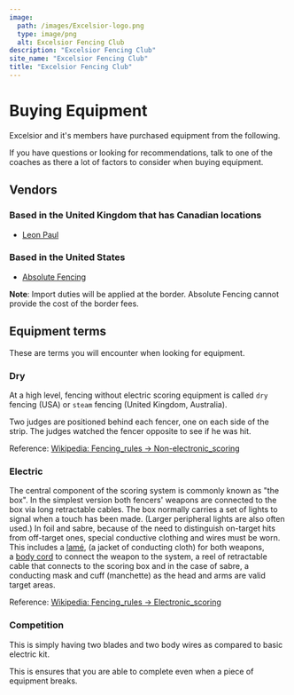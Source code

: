 ```yaml
---
image:
  path: /images/Excelsior-logo.png
  type: image/png
  alt: Excelsior Fencing Club
description: "Excelsior Fencing Club"
site_name: "Excelsior Fencing Club"
title: "Excelsior Fencing Club"
---
```


# Buying Equipment

Excelsior and it's members have purchased equipment from the following.

If you have questions or looking for recommendations, talk to one of the coaches as there a lot of factors to consider when buying equipment.

## Vendors

### Based in the United Kingdom that has Canadian locations

- [Leon Paul](https://www.leonpaulcanada.com/)

### Based in the United States

- [Absolute Fencing](https://www.absolutefencinggear.com/)

**Note**: Import duties will be applied at the border. Absolute Fencing cannot provide the cost of the border fees.

## Equipment terms

These are terms you will encounter when looking for equipment.

### Dry

At a high level, fencing without electric scoring equipment is called `dry` fencing (USA) or `steam` fencing (United Kingdom, Australia).

Two judges are positioned behind each fencer, one on each side of the strip. The judges watched the fencer opposite to see if he was hit.

Reference: [Wikipedia: Fencing_rules -> Non-electronic_scoring](https://en.wikipedia.org/wiki/Fencing_rules#Non-electronic_scoring)

### Electric

The central component of the scoring system is commonly known as "the box". In the simplest version both fencers' weapons are connected to the box via long retractable cables. The box normally carries a set of lights to signal when a touch has been made. (Larger peripheral lights are also often used.) In foil and sabre, because of the need to distinguish on-target hits from off-target ones, special conductive clothing and wires must be worn. This includes a [lamé](https://en.wikipedia.org/wiki/Lam%C3%A9_(fencing) "Lamé (fencing)"), (a jacket of conducting cloth) for both weapons, a [body cord](https://en.wikipedia.org/wiki/Body_cord "Body cord") to connect the weapon to the system, a reel of retractable cable that connects to the scoring box and in the case of sabre, a conducting mask and cuff (manchette) as the head and arms are valid target areas.

Reference: [Wikipedia: Fencing_rules -> Electronic_scoring](https://en.wikipedia.org/wiki/Fencing_rules#Electronic_scoring)

### Competition

This is simply having two blades and two body wires as compared to basic electric kit.

This is ensures that you are able to complete even when a piece of equipment breaks.
